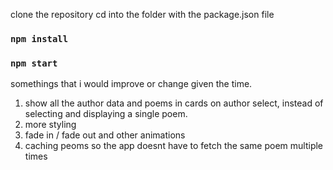 clone the repository
cd into the folder with the package.json file
### `npm install`
### `npm start`

somethings that i would improve or change given the time. 

1) show all the author data and poems in cards on author select, instead of selecting and displaying a single poem.
2) more styling
3) fade in / fade out and other animations
4) caching peoms so the app doesnt have to fetch the same poem multiple times

